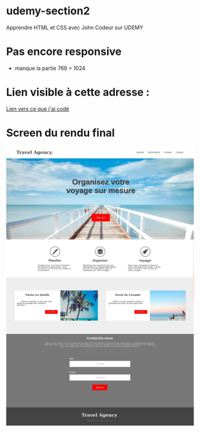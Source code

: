 # udemy-section2
Apprendre HTML et CSS avec John Codeur sur UDEMY

# Pas encore responsive
- manque la partie 769 > 1024

# Lien visible à cette adresse : 
<a href="https://udemy-john-codeur-projet-2-travel-agency-by-ag.netlify.com" target="_blank" >Lien vers ce que j'ai codé</a>

# Screen du rendu final
<img src="https://github.com/Zyrass/udemy-section2/blob/master/travel1.png?raw=true" alt="rendu final" /><br/>
<img src="https://github.com/Zyrass/udemy-section2/blob/master/travel2.png?raw=true" alt="rendu final" /><br/>
<img src="https://github.com/Zyrass/udemy-section2/blob/master/travel3.png?raw=true" alt="rendu final" />